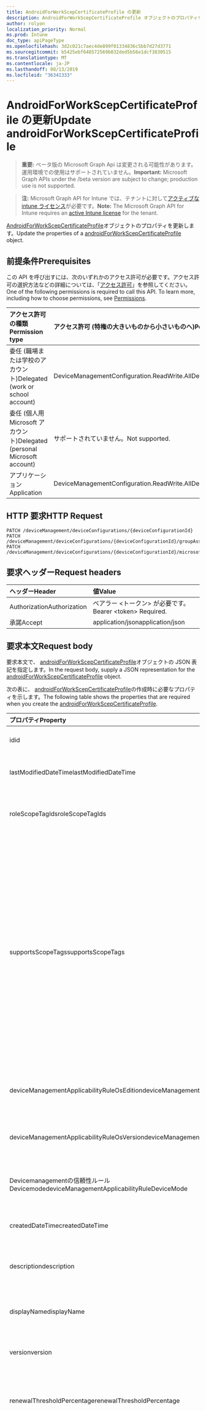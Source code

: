 ```yaml
---
title: AndroidForWorkScepCertificateProfile の更新
description: AndroidForWorkScepCertificateProfile オブジェクトのプロパティを更新します。
author: rolyon
localization_priority: Normal
ms.prod: Intune
doc_type: apiPageType
ms.openlocfilehash: 3d2c021c7aec4de899f01334836c5bb7d27d3771
ms.sourcegitcommit: b5425ebf648572569b032ded5b56e1dcf3830515
ms.translationtype: MT
ms.contentlocale: ja-JP
ms.lasthandoff: 08/13/2019
ms.locfileid: "36341333"
---
```

# <a name="update-androidforworkscepcertificateprofile"></a><span data-ttu-id="86917-103">AndroidForWorkScepCertificateProfile の更新</span><span class="sxs-lookup"><span data-stu-id="86917-103">Update androidForWorkScepCertificateProfile</span></span>

> <span data-ttu-id="86917-104">**重要:** ベータ版の Microsoft Graph Api は変更される可能性があります。運用環境での使用はサポートされていません。</span><span class="sxs-lookup"><span data-stu-id="86917-104">**Important:** Microsoft Graph APIs under the /beta version are subject to change; production use is not supported.</span></span>

> <span data-ttu-id="86917-105">**注:** Microsoft Graph API for Intune では、テナントに対して[アクティブな intune ライセンス](https://go.microsoft.com/fwlink/?linkid=839381)が必要です。</span><span class="sxs-lookup"><span data-stu-id="86917-105">**Note:** The Microsoft Graph API for Intune requires an [active Intune license](https://go.microsoft.com/fwlink/?linkid=839381) for the tenant.</span></span>

<span data-ttu-id="86917-106">[AndroidForWorkScepCertificateProfile](../resources/intune-deviceconfig-androidforworkscepcertificateprofile.md)オブジェクトのプロパティを更新します。</span><span class="sxs-lookup"><span data-stu-id="86917-106">Update the properties of a [androidForWorkScepCertificateProfile](../resources/intune-deviceconfig-androidforworkscepcertificateprofile.md) object.</span></span>

## <a name="prerequisites"></a><span data-ttu-id="86917-107">前提条件</span><span class="sxs-lookup"><span data-stu-id="86917-107">Prerequisites</span></span>
<span data-ttu-id="86917-p101">この API を呼び出すには、次のいずれかのアクセス許可が必要です。アクセス許可の選択方法などの詳細については、「[アクセス許可](/graph/permissions-reference)」を参照してください。</span><span class="sxs-lookup"><span data-stu-id="86917-p101">One of the following permissions is required to call this API. To learn more, including how to choose permissions, see [Permissions](/graph/permissions-reference).</span></span>

|<span data-ttu-id="86917-110">アクセス許可の種類</span><span class="sxs-lookup"><span data-stu-id="86917-110">Permission type</span></span>|<span data-ttu-id="86917-111">アクセス許可 (特権の大きいものから小さいものへ)</span><span class="sxs-lookup"><span data-stu-id="86917-111">Permissions (from most to least privileged)</span></span>|
|:---|:---|
|<span data-ttu-id="86917-112">委任 (職場または学校のアカウント)</span><span class="sxs-lookup"><span data-stu-id="86917-112">Delegated (work or school account)</span></span>|<span data-ttu-id="86917-113">DeviceManagementConfiguration.ReadWrite.All</span><span class="sxs-lookup"><span data-stu-id="86917-113">DeviceManagementConfiguration.ReadWrite.All</span></span>|
|<span data-ttu-id="86917-114">委任 (個人用 Microsoft アカウント)</span><span class="sxs-lookup"><span data-stu-id="86917-114">Delegated (personal Microsoft account)</span></span>|<span data-ttu-id="86917-115">サポートされていません。</span><span class="sxs-lookup"><span data-stu-id="86917-115">Not supported.</span></span>|
|<span data-ttu-id="86917-116">アプリケーション</span><span class="sxs-lookup"><span data-stu-id="86917-116">Application</span></span>|<span data-ttu-id="86917-117">DeviceManagementConfiguration.ReadWrite.All</span><span class="sxs-lookup"><span data-stu-id="86917-117">DeviceManagementConfiguration.ReadWrite.All</span></span>|

## <a name="http-request"></a><span data-ttu-id="86917-118">HTTP 要求</span><span class="sxs-lookup"><span data-stu-id="86917-118">HTTP Request</span></span>
<!-- {
  "blockType": "ignored"
}
-->
``` http
PATCH /deviceManagement/deviceConfigurations/{deviceConfigurationId}
PATCH /deviceManagement/deviceConfigurations/{deviceConfigurationId}/groupAssignments/{deviceConfigurationGroupAssignmentId}/deviceConfiguration
PATCH /deviceManagement/deviceConfigurations/{deviceConfigurationId}/microsoft.graph.windowsDomainJoinConfiguration/networkAccessConfigurations/{deviceConfigurationId}
```

## <a name="request-headers"></a><span data-ttu-id="86917-119">要求ヘッダー</span><span class="sxs-lookup"><span data-stu-id="86917-119">Request headers</span></span>
|<span data-ttu-id="86917-120">ヘッダー</span><span class="sxs-lookup"><span data-stu-id="86917-120">Header</span></span>|<span data-ttu-id="86917-121">値</span><span class="sxs-lookup"><span data-stu-id="86917-121">Value</span></span>|
|:---|:---|
|<span data-ttu-id="86917-122">Authorization</span><span class="sxs-lookup"><span data-stu-id="86917-122">Authorization</span></span>|<span data-ttu-id="86917-123">ベアラー &lt;トークン&gt; が必要です。</span><span class="sxs-lookup"><span data-stu-id="86917-123">Bearer &lt;token&gt; Required.</span></span>|
|<span data-ttu-id="86917-124">承諾</span><span class="sxs-lookup"><span data-stu-id="86917-124">Accept</span></span>|<span data-ttu-id="86917-125">application/json</span><span class="sxs-lookup"><span data-stu-id="86917-125">application/json</span></span>|

## <a name="request-body"></a><span data-ttu-id="86917-126">要求本文</span><span class="sxs-lookup"><span data-stu-id="86917-126">Request body</span></span>
<span data-ttu-id="86917-127">要求本文で、 [androidForWorkScepCertificateProfile](../resources/intune-deviceconfig-androidforworkscepcertificateprofile.md)オブジェクトの JSON 表記を指定します。</span><span class="sxs-lookup"><span data-stu-id="86917-127">In the request body, supply a JSON representation for the [androidForWorkScepCertificateProfile](../resources/intune-deviceconfig-androidforworkscepcertificateprofile.md) object.</span></span>

<span data-ttu-id="86917-128">次の表に、 [androidForWorkScepCertificateProfile](../resources/intune-deviceconfig-androidforworkscepcertificateprofile.md)の作成時に必要なプロパティを示します。</span><span class="sxs-lookup"><span data-stu-id="86917-128">The following table shows the properties that are required when you create the [androidForWorkScepCertificateProfile](../resources/intune-deviceconfig-androidforworkscepcertificateprofile.md).</span></span>

|<span data-ttu-id="86917-129">プロパティ</span><span class="sxs-lookup"><span data-stu-id="86917-129">Property</span></span>|<span data-ttu-id="86917-130">型</span><span class="sxs-lookup"><span data-stu-id="86917-130">Type</span></span>|<span data-ttu-id="86917-131">説明</span><span class="sxs-lookup"><span data-stu-id="86917-131">Description</span></span>|
|:---|:---|:---|
|<span data-ttu-id="86917-132">id</span><span class="sxs-lookup"><span data-stu-id="86917-132">id</span></span>|<span data-ttu-id="86917-133">文字列</span><span class="sxs-lookup"><span data-stu-id="86917-133">String</span></span>|<span data-ttu-id="86917-134">エンティティのキー。</span><span class="sxs-lookup"><span data-stu-id="86917-134">Key of the entity.</span></span> <span data-ttu-id="86917-135">[deviceConfiguration](../resources/intune-deviceconfig-deviceconfiguration.md) から継承します</span><span class="sxs-lookup"><span data-stu-id="86917-135">Inherited from [deviceConfiguration](../resources/intune-deviceconfig-deviceconfiguration.md)</span></span>|
|<span data-ttu-id="86917-136">lastModifiedDateTime</span><span class="sxs-lookup"><span data-stu-id="86917-136">lastModifiedDateTime</span></span>|<span data-ttu-id="86917-137">DateTimeOffset</span><span class="sxs-lookup"><span data-stu-id="86917-137">DateTimeOffset</span></span>|<span data-ttu-id="86917-138">オブジェクトの最終更新の DateTime。</span><span class="sxs-lookup"><span data-stu-id="86917-138">DateTime the object was last modified.</span></span> <span data-ttu-id="86917-139">[deviceConfiguration](../resources/intune-deviceconfig-deviceconfiguration.md) から継承します</span><span class="sxs-lookup"><span data-stu-id="86917-139">Inherited from [deviceConfiguration](../resources/intune-deviceconfig-deviceconfiguration.md)</span></span>|
|<span data-ttu-id="86917-140">roleScopeTagIds</span><span class="sxs-lookup"><span data-stu-id="86917-140">roleScopeTagIds</span></span>|<span data-ttu-id="86917-141">文字列コレクション</span><span class="sxs-lookup"><span data-stu-id="86917-141">String collection</span></span>|<span data-ttu-id="86917-142">このエンティティインスタンスの範囲タグのリスト。</span><span class="sxs-lookup"><span data-stu-id="86917-142">List of Scope Tags for this Entity instance.</span></span> <span data-ttu-id="86917-143">[deviceConfiguration](../resources/intune-deviceconfig-deviceconfiguration.md) から継承します</span><span class="sxs-lookup"><span data-stu-id="86917-143">Inherited from [deviceConfiguration](../resources/intune-deviceconfig-deviceconfiguration.md)</span></span>|
|<span data-ttu-id="86917-144">supportsScopeTags</span><span class="sxs-lookup"><span data-stu-id="86917-144">supportsScopeTags</span></span>|<span data-ttu-id="86917-145">Boolean</span><span class="sxs-lookup"><span data-stu-id="86917-145">Boolean</span></span>|<span data-ttu-id="86917-146">基になるデバイス構成がスコープタグの割り当てをサポートしているかどうかを示します。</span><span class="sxs-lookup"><span data-stu-id="86917-146">Indicates whether or not the underlying Device Configuration supports the assignment of scope tags.</span></span> <span data-ttu-id="86917-147">この値が false である場合、ScopeTags プロパティへの割り当ては許可されません。エンティティは、スコープを持つユーザーには表示されません。</span><span class="sxs-lookup"><span data-stu-id="86917-147">Assigning to the ScopeTags property is not allowed when this value is false and entities will not be visible to scoped users.</span></span> <span data-ttu-id="86917-148">これは Silverlight で作成された従来のポリシーに対して実行され、Azure ポータルでポリシーを削除して再作成することによって解決できます。</span><span class="sxs-lookup"><span data-stu-id="86917-148">This occurs for Legacy policies created in Silverlight and can be resolved by deleting and recreating the policy in the Azure Portal.</span></span> <span data-ttu-id="86917-149">このプロパティに値を設定するには、 SetExtrusionDirection メソッドを適用します。</span><span class="sxs-lookup"><span data-stu-id="86917-149">This property is read-only.</span></span> <span data-ttu-id="86917-150">[deviceConfiguration](../resources/intune-deviceconfig-deviceconfiguration.md) から継承します</span><span class="sxs-lookup"><span data-stu-id="86917-150">Inherited from [deviceConfiguration](../resources/intune-deviceconfig-deviceconfiguration.md)</span></span>|
|<span data-ttu-id="86917-151">deviceManagementApplicabilityRuleOsEdition</span><span class="sxs-lookup"><span data-stu-id="86917-151">deviceManagementApplicabilityRuleOsEdition</span></span>|[<span data-ttu-id="86917-152">deviceManagementApplicabilityRuleOsEdition</span><span class="sxs-lookup"><span data-stu-id="86917-152">deviceManagementApplicabilityRuleOsEdition</span></span>](../resources/intune-deviceconfig-devicemanagementapplicabilityruleosedition.md)|<span data-ttu-id="86917-153">このポリシーの OS エディションの適用。</span><span class="sxs-lookup"><span data-stu-id="86917-153">The OS edition applicability for this Policy.</span></span> <span data-ttu-id="86917-154">[deviceConfiguration](../resources/intune-deviceconfig-deviceconfiguration.md) から継承します</span><span class="sxs-lookup"><span data-stu-id="86917-154">Inherited from [deviceConfiguration](../resources/intune-deviceconfig-deviceconfiguration.md)</span></span>|
|<span data-ttu-id="86917-155">deviceManagementApplicabilityRuleOsVersion</span><span class="sxs-lookup"><span data-stu-id="86917-155">deviceManagementApplicabilityRuleOsVersion</span></span>|[<span data-ttu-id="86917-156">deviceManagementApplicabilityRuleOsVersion</span><span class="sxs-lookup"><span data-stu-id="86917-156">deviceManagementApplicabilityRuleOsVersion</span></span>](../resources/intune-deviceconfig-devicemanagementapplicabilityruleosversion.md)|<span data-ttu-id="86917-157">このポリシーの OS バージョン適用ルール。</span><span class="sxs-lookup"><span data-stu-id="86917-157">The OS version applicability rule for this Policy.</span></span> <span data-ttu-id="86917-158">[deviceConfiguration](../resources/intune-deviceconfig-deviceconfiguration.md) から継承します</span><span class="sxs-lookup"><span data-stu-id="86917-158">Inherited from [deviceConfiguration](../resources/intune-deviceconfig-deviceconfiguration.md)</span></span>|
|<span data-ttu-id="86917-159">Devicemanagementの信頼性ルール Devicemode</span><span class="sxs-lookup"><span data-stu-id="86917-159">deviceManagementApplicabilityRuleDeviceMode</span></span>|[<span data-ttu-id="86917-160">Devicemanagementの信頼性ルール Devicemode</span><span class="sxs-lookup"><span data-stu-id="86917-160">deviceManagementApplicabilityRuleDeviceMode</span></span>](../resources/intune-deviceconfig-devicemanagementapplicabilityruledevicemode.md)|<span data-ttu-id="86917-161">このポリシーのデバイスモード適用ルール。</span><span class="sxs-lookup"><span data-stu-id="86917-161">The device mode applicability rule for this Policy.</span></span> <span data-ttu-id="86917-162">[deviceConfiguration](../resources/intune-deviceconfig-deviceconfiguration.md) から継承します</span><span class="sxs-lookup"><span data-stu-id="86917-162">Inherited from [deviceConfiguration](../resources/intune-deviceconfig-deviceconfiguration.md)</span></span>|
|<span data-ttu-id="86917-163">createdDateTime</span><span class="sxs-lookup"><span data-stu-id="86917-163">createdDateTime</span></span>|<span data-ttu-id="86917-164">DateTimeOffset</span><span class="sxs-lookup"><span data-stu-id="86917-164">DateTimeOffset</span></span>|<span data-ttu-id="86917-165">オブジェクトが作成された DateTime。</span><span class="sxs-lookup"><span data-stu-id="86917-165">DateTime the object was created.</span></span> <span data-ttu-id="86917-166">[deviceConfiguration](../resources/intune-deviceconfig-deviceconfiguration.md) から継承します</span><span class="sxs-lookup"><span data-stu-id="86917-166">Inherited from [deviceConfiguration](../resources/intune-deviceconfig-deviceconfiguration.md)</span></span>|
|<span data-ttu-id="86917-167">description</span><span class="sxs-lookup"><span data-stu-id="86917-167">description</span></span>|<span data-ttu-id="86917-168">String</span><span class="sxs-lookup"><span data-stu-id="86917-168">String</span></span>|<span data-ttu-id="86917-169">管理者が指定した、デバイス構成についての説明。</span><span class="sxs-lookup"><span data-stu-id="86917-169">Admin provided description of the Device Configuration.</span></span> <span data-ttu-id="86917-170">[deviceConfiguration](../resources/intune-deviceconfig-deviceconfiguration.md) から継承します</span><span class="sxs-lookup"><span data-stu-id="86917-170">Inherited from [deviceConfiguration](../resources/intune-deviceconfig-deviceconfiguration.md)</span></span>|
|<span data-ttu-id="86917-171">displayName</span><span class="sxs-lookup"><span data-stu-id="86917-171">displayName</span></span>|<span data-ttu-id="86917-172">String</span><span class="sxs-lookup"><span data-stu-id="86917-172">String</span></span>|<span data-ttu-id="86917-173">管理者が指定した、デバイス構成の名前。</span><span class="sxs-lookup"><span data-stu-id="86917-173">Admin provided name of the device configuration.</span></span> <span data-ttu-id="86917-174">[deviceConfiguration](../resources/intune-deviceconfig-deviceconfiguration.md) から継承します</span><span class="sxs-lookup"><span data-stu-id="86917-174">Inherited from [deviceConfiguration](../resources/intune-deviceconfig-deviceconfiguration.md)</span></span>|
|<span data-ttu-id="86917-175">version</span><span class="sxs-lookup"><span data-stu-id="86917-175">version</span></span>|<span data-ttu-id="86917-176">Int32</span><span class="sxs-lookup"><span data-stu-id="86917-176">Int32</span></span>|<span data-ttu-id="86917-177">デバイス構成のバージョン。</span><span class="sxs-lookup"><span data-stu-id="86917-177">Version of the device configuration.</span></span> <span data-ttu-id="86917-178">[deviceConfiguration](../resources/intune-deviceconfig-deviceconfiguration.md) から継承します</span><span class="sxs-lookup"><span data-stu-id="86917-178">Inherited from [deviceConfiguration](../resources/intune-deviceconfig-deviceconfiguration.md)</span></span>|
|<span data-ttu-id="86917-179">renewalThresholdPercentage</span><span class="sxs-lookup"><span data-stu-id="86917-179">renewalThresholdPercentage</span></span>|<span data-ttu-id="86917-180">Int32</span><span class="sxs-lookup"><span data-stu-id="86917-180">Int32</span></span>|<span data-ttu-id="86917-181">証明書の更新しきい値の割合。</span><span class="sxs-lookup"><span data-stu-id="86917-181">Certificate renewal threshold percentage.</span></span> <span data-ttu-id="86917-182">[Androidforwork Certificateprofilebase](../resources/intune-deviceconfig-androidforworkcertificateprofilebase.md)から継承された有効な値 1 ~ 99</span><span class="sxs-lookup"><span data-stu-id="86917-182">Valid values 1 to 99 Inherited from [androidForWorkCertificateProfileBase](../resources/intune-deviceconfig-androidforworkcertificateprofilebase.md)</span></span>|
|<span data-ttu-id="86917-183">subjectNameFormat</span><span class="sxs-lookup"><span data-stu-id="86917-183">subjectNameFormat</span></span>|[<span data-ttu-id="86917-184">subjectNameFormat</span><span class="sxs-lookup"><span data-stu-id="86917-184">subjectNameFormat</span></span>](../resources/intune-deviceconfig-subjectnameformat.md)|<span data-ttu-id="86917-185">証明書のサブジェクト名の形式。</span><span class="sxs-lookup"><span data-stu-id="86917-185">Certificate Subject Name Format.</span></span> <span data-ttu-id="86917-186">[Androidforwork Certificateprofilebase](../resources/intune-deviceconfig-androidforworkcertificateprofilebase.md)から継承します。</span><span class="sxs-lookup"><span data-stu-id="86917-186">Inherited from [androidForWorkCertificateProfileBase](../resources/intune-deviceconfig-androidforworkcertificateprofilebase.md).</span></span> <span data-ttu-id="86917-187">可能な値は、`commonName`、`commonNameIncludingEmail`、`commonNameAsEmail`、`custom`、`commonNameAsIMEI`、`commonNameAsSerialNumber`、`commonNameAsAadDeviceId`、`commonNameAsIntuneDeviceId`、`commonNameAsDurableDeviceId` です。</span><span class="sxs-lookup"><span data-stu-id="86917-187">Possible values are: `commonName`, `commonNameIncludingEmail`, `commonNameAsEmail`, `custom`, `commonNameAsIMEI`, `commonNameAsSerialNumber`, `commonNameAsAadDeviceId`, `commonNameAsIntuneDeviceId`, `commonNameAsDurableDeviceId`.</span></span>|
|<span data-ttu-id="86917-188">certificateValidityPeriodValue</span><span class="sxs-lookup"><span data-stu-id="86917-188">certificateValidityPeriodValue</span></span>|<span data-ttu-id="86917-189">Int32</span><span class="sxs-lookup"><span data-stu-id="86917-189">Int32</span></span>|<span data-ttu-id="86917-190">証明書の有効期間の値。</span><span class="sxs-lookup"><span data-stu-id="86917-190">Value for the Certificate Validity Period.</span></span> <span data-ttu-id="86917-191">[Androidforwork Certificateprofilebase](../resources/intune-deviceconfig-androidforworkcertificateprofilebase.md)から継承します</span><span class="sxs-lookup"><span data-stu-id="86917-191">Inherited from [androidForWorkCertificateProfileBase](../resources/intune-deviceconfig-androidforworkcertificateprofilebase.md)</span></span>|
|<span data-ttu-id="86917-192">certificateValidityPeriodScale</span><span class="sxs-lookup"><span data-stu-id="86917-192">certificateValidityPeriodScale</span></span>|[<span data-ttu-id="86917-193">certificateValidityPeriodScale</span><span class="sxs-lookup"><span data-stu-id="86917-193">certificateValidityPeriodScale</span></span>](../resources/intune-deviceconfig-certificatevalidityperiodscale.md)|<span data-ttu-id="86917-194">証明書の有効期間のスケール。</span><span class="sxs-lookup"><span data-stu-id="86917-194">Scale for the Certificate Validity Period.</span></span> <span data-ttu-id="86917-195">[Androidforwork Certificateprofilebase](../resources/intune-deviceconfig-androidforworkcertificateprofilebase.md)から継承します。</span><span class="sxs-lookup"><span data-stu-id="86917-195">Inherited from [androidForWorkCertificateProfileBase](../resources/intune-deviceconfig-androidforworkcertificateprofilebase.md).</span></span> <span data-ttu-id="86917-196">可能な値は、`days`、`months`、`years` です。</span><span class="sxs-lookup"><span data-stu-id="86917-196">Possible values are: `days`, `months`, `years`.</span></span>|
|<span data-ttu-id="86917-197">extendedKeyUsages</span><span class="sxs-lookup"><span data-stu-id="86917-197">extendedKeyUsages</span></span>|<span data-ttu-id="86917-198">[Extendedkeyusage](../resources/intune-deviceconfig-extendedkeyusage.md)コレクション</span><span class="sxs-lookup"><span data-stu-id="86917-198">[extendedKeyUsage](../resources/intune-deviceconfig-extendedkeyusage.md) collection</span></span>|<span data-ttu-id="86917-199">拡張キー使用法 (EKU) の設定。</span><span class="sxs-lookup"><span data-stu-id="86917-199">Extended Key Usage (EKU) settings.</span></span> <span data-ttu-id="86917-200">このコレクションには、最大で 500 個の要素を含めることができます。</span><span class="sxs-lookup"><span data-stu-id="86917-200">This collection can contain a maximum of 500 elements.</span></span> <span data-ttu-id="86917-201">[Androidforwork Certificateprofilebase](../resources/intune-deviceconfig-androidforworkcertificateprofilebase.md)から継承します</span><span class="sxs-lookup"><span data-stu-id="86917-201">Inherited from [androidForWorkCertificateProfileBase](../resources/intune-deviceconfig-androidforworkcertificateprofilebase.md)</span></span>|
|<span data-ttu-id="86917-202">subjectAlternativeNameType</span><span class="sxs-lookup"><span data-stu-id="86917-202">subjectAlternativeNameType</span></span>|[<span data-ttu-id="86917-203">subjectAlternativeNameType</span><span class="sxs-lookup"><span data-stu-id="86917-203">subjectAlternativeNameType</span></span>](../resources/intune-deviceconfig-subjectalternativenametype.md)|<span data-ttu-id="86917-204">証明書のサブジェクトの別名の種類。</span><span class="sxs-lookup"><span data-stu-id="86917-204">Certificate Subject Alternative Name Type.</span></span> <span data-ttu-id="86917-205">[Androidforwork Certificateprofilebase](../resources/intune-deviceconfig-androidforworkcertificateprofilebase.md)から継承します。</span><span class="sxs-lookup"><span data-stu-id="86917-205">Inherited from [androidForWorkCertificateProfileBase](../resources/intune-deviceconfig-androidforworkcertificateprofilebase.md).</span></span> <span data-ttu-id="86917-206">可能な値は、`none`、`emailAddress`、`userPrincipalName`、`customAzureADAttribute`、`domainNameService` です。</span><span class="sxs-lookup"><span data-stu-id="86917-206">Possible values are: `none`, `emailAddress`, `userPrincipalName`, `customAzureADAttribute`, `domainNameService`.</span></span>|
|<span data-ttu-id="86917-207">scepServerUrls</span><span class="sxs-lookup"><span data-stu-id="86917-207">scepServerUrls</span></span>|<span data-ttu-id="86917-208">文字列コレクション</span><span class="sxs-lookup"><span data-stu-id="86917-208">String collection</span></span>|<span data-ttu-id="86917-209">SCEP サーバーの Url</span><span class="sxs-lookup"><span data-stu-id="86917-209">SCEP Server Url(s)</span></span>|
|<span data-ttu-id="86917-210">Subjectnameformatstring プロパティ</span><span class="sxs-lookup"><span data-stu-id="86917-210">subjectNameFormatString</span></span>|<span data-ttu-id="86917-211">String</span><span class="sxs-lookup"><span data-stu-id="86917-211">String</span></span>|<span data-ttu-id="86917-212">SubjectNameFormat = Custom で使用するカスタム形式。</span><span class="sxs-lookup"><span data-stu-id="86917-212">Custom format to use with SubjectNameFormat = Custom.</span></span> <span data-ttu-id="86917-213">例: CN = {{EmailAddress}}, E = {{EmailAddress}}, OU = エンタープライズユーザー, O = Contoso Corporation, L = Redmond, ST = WA, C = US</span><span class="sxs-lookup"><span data-stu-id="86917-213">Example: CN={{EmailAddress}},E={{EmailAddress}},OU=Enterprise Users,O=Contoso Corporation,L=Redmond,ST=WA,C=US</span></span>|
|<span data-ttu-id="86917-214">keyUsage</span><span class="sxs-lookup"><span data-stu-id="86917-214">keyUsage</span></span>|[<span data-ttu-id="86917-215">keyUsages</span><span class="sxs-lookup"><span data-stu-id="86917-215">keyUsages</span></span>](../resources/intune-deviceconfig-keyusages.md)|<span data-ttu-id="86917-216">SCEP キーの使用法。</span><span class="sxs-lookup"><span data-stu-id="86917-216">SCEP Key Usage.</span></span> <span data-ttu-id="86917-217">可能な値は、`keyEncipherment`、`digitalSignature` です。</span><span class="sxs-lookup"><span data-stu-id="86917-217">Possible values are: `keyEncipherment`, `digitalSignature`.</span></span>|
|<span data-ttu-id="86917-218">keySize</span><span class="sxs-lookup"><span data-stu-id="86917-218">keySize</span></span>|[<span data-ttu-id="86917-219">keySize</span><span class="sxs-lookup"><span data-stu-id="86917-219">keySize</span></span>](../resources/intune-deviceconfig-keysize.md)|<span data-ttu-id="86917-220">SCEP キーのサイズ。</span><span class="sxs-lookup"><span data-stu-id="86917-220">SCEP Key Size.</span></span> <span data-ttu-id="86917-221">可能な値は、`size1024`、`size2048` です。</span><span class="sxs-lookup"><span data-stu-id="86917-221">Possible values are: `size1024`, `size2048`.</span></span>|
|<span data-ttu-id="86917-222">hashAlgorithm</span><span class="sxs-lookup"><span data-stu-id="86917-222">hashAlgorithm</span></span>|[<span data-ttu-id="86917-223">hashAlgorithms</span><span class="sxs-lookup"><span data-stu-id="86917-223">hashAlgorithms</span></span>](../resources/intune-deviceconfig-hashalgorithms.md)|<span data-ttu-id="86917-224">SCEP ハッシュアルゴリズム。</span><span class="sxs-lookup"><span data-stu-id="86917-224">SCEP Hash Algorithm.</span></span> <span data-ttu-id="86917-225">可能な値は、`sha1`、`sha2` です。</span><span class="sxs-lookup"><span data-stu-id="86917-225">Possible values are: `sha1`, `sha2`.</span></span>|
|<span data-ttu-id="86917-226">subjectAlternativeNameFormatString</span><span class="sxs-lookup"><span data-stu-id="86917-226">subjectAlternativeNameFormatString</span></span>|<span data-ttu-id="86917-227">String</span><span class="sxs-lookup"><span data-stu-id="86917-227">String</span></span>|<span data-ttu-id="86917-228">AAD 属性を定義するカスタム文字列。</span><span class="sxs-lookup"><span data-stu-id="86917-228">Custom String that defines the AAD Attribute.</span></span>|
|<span data-ttu-id="86917-229">certificateStore</span><span class="sxs-lookup"><span data-stu-id="86917-229">certificateStore</span></span>|[<span data-ttu-id="86917-230">certificateStore</span><span class="sxs-lookup"><span data-stu-id="86917-230">certificateStore</span></span>](../resources/intune-deviceconfig-certificatestore.md)|<span data-ttu-id="86917-231">ターゲットストアの証明書。</span><span class="sxs-lookup"><span data-stu-id="86917-231">Target store certificate.</span></span> <span data-ttu-id="86917-232">可能な値は、`user`、`machine` です。</span><span class="sxs-lookup"><span data-stu-id="86917-232">Possible values are: `user`, `machine`.</span></span>|
|<span data-ttu-id="86917-233">customSubjectAlternativeNames</span><span class="sxs-lookup"><span data-stu-id="86917-233">customSubjectAlternativeNames</span></span>|<span data-ttu-id="86917-234">[Customsubject代替 (ベンダー](../resources/intune-deviceconfig-customsubjectalternativename.md) ) コレクション</span><span class="sxs-lookup"><span data-stu-id="86917-234">[customSubjectAlternativeName](../resources/intune-deviceconfig-customsubjectalternativename.md) collection</span></span>|<span data-ttu-id="86917-235">カスタムサブジェクトの別名設定。</span><span class="sxs-lookup"><span data-stu-id="86917-235">Custom Subject Alternative Name Settings.</span></span> <span data-ttu-id="86917-236">このコレクションには、最大で 500 個の要素を含めることができます。</span><span class="sxs-lookup"><span data-stu-id="86917-236">This collection can contain a maximum of 500 elements.</span></span>|



## <a name="response"></a><span data-ttu-id="86917-237">応答</span><span class="sxs-lookup"><span data-stu-id="86917-237">Response</span></span>
<span data-ttu-id="86917-238">成功した場合、このメソッド`200 OK`は応答コードと、応答本文で更新された[androidForWorkScepCertificateProfile](../resources/intune-deviceconfig-androidforworkscepcertificateprofile.md)オブジェクトを返します。</span><span class="sxs-lookup"><span data-stu-id="86917-238">If successful, this method returns a `200 OK` response code and an updated [androidForWorkScepCertificateProfile](../resources/intune-deviceconfig-androidforworkscepcertificateprofile.md) object in the response body.</span></span>

## <a name="example"></a><span data-ttu-id="86917-239">例</span><span class="sxs-lookup"><span data-stu-id="86917-239">Example</span></span>

### <a name="request"></a><span data-ttu-id="86917-240">要求</span><span class="sxs-lookup"><span data-stu-id="86917-240">Request</span></span>
<span data-ttu-id="86917-241">以下は、要求の例です。</span><span class="sxs-lookup"><span data-stu-id="86917-241">Here is an example of the request.</span></span>
``` http
PATCH https://graph.microsoft.com/beta/deviceManagement/deviceConfigurations/{deviceConfigurationId}
Content-type: application/json
Content-length: 1978

{
  "@odata.type": "#microsoft.graph.androidForWorkScepCertificateProfile",
  "roleScopeTagIds": [
    "Role Scope Tag Ids value"
  ],
  "supportsScopeTags": true,
  "deviceManagementApplicabilityRuleOsEdition": {
    "@odata.type": "microsoft.graph.deviceManagementApplicabilityRuleOsEdition",
    "osEditionTypes": [
      "windows10EnterpriseN"
    ],
    "name": "Name value",
    "ruleType": "exclude"
  },
  "deviceManagementApplicabilityRuleOsVersion": {
    "@odata.type": "microsoft.graph.deviceManagementApplicabilityRuleOsVersion",
    "minOSVersion": "Min OSVersion value",
    "maxOSVersion": "Max OSVersion value",
    "name": "Name value",
    "ruleType": "exclude"
  },
  "deviceManagementApplicabilityRuleDeviceMode": {
    "@odata.type": "microsoft.graph.deviceManagementApplicabilityRuleDeviceMode",
    "deviceMode": "sModeConfiguration",
    "name": "Name value",
    "ruleType": "exclude"
  },
  "description": "Description value",
  "displayName": "Display Name value",
  "version": 7,
  "renewalThresholdPercentage": 10,
  "subjectNameFormat": "commonNameIncludingEmail",
  "certificateValidityPeriodValue": 14,
  "certificateValidityPeriodScale": "months",
  "extendedKeyUsages": [
    {
      "@odata.type": "microsoft.graph.extendedKeyUsage",
      "name": "Name value",
      "objectIdentifier": "Object Identifier value"
    }
  ],
  "subjectAlternativeNameType": "emailAddress",
  "scepServerUrls": [
    "Scep Server Urls value"
  ],
  "subjectNameFormatString": "Subject Name Format String value",
  "keyUsage": "digitalSignature",
  "keySize": "size2048",
  "hashAlgorithm": "sha2",
  "subjectAlternativeNameFormatString": "Subject Alternative Name Format String value",
  "certificateStore": "machine",
  "customSubjectAlternativeNames": [
    {
      "@odata.type": "microsoft.graph.customSubjectAlternativeName",
      "sanType": "emailAddress",
      "name": "Name value"
    }
  ]
}
```

### <a name="response"></a><span data-ttu-id="86917-242">応答</span><span class="sxs-lookup"><span data-stu-id="86917-242">Response</span></span>
<span data-ttu-id="86917-p125">以下は、応答の例です。注:簡潔にするために、ここに示す応答オブジェクトは切り詰められている場合があります。すべてのプロパティは実際の呼び出しから返されます。</span><span class="sxs-lookup"><span data-stu-id="86917-p125">Here is an example of the response. Note: The response object shown here may be truncated for brevity. All of the properties will be returned from an actual call.</span></span>
``` http
HTTP/1.1 200 OK
Content-Type: application/json
Content-Length: 2150

{
  "@odata.type": "#microsoft.graph.androidForWorkScepCertificateProfile",
  "id": "09e532af-32af-09e5-af32-e509af32e509",
  "lastModifiedDateTime": "2017-01-01T00:00:35.1329464-08:00",
  "roleScopeTagIds": [
    "Role Scope Tag Ids value"
  ],
  "supportsScopeTags": true,
  "deviceManagementApplicabilityRuleOsEdition": {
    "@odata.type": "microsoft.graph.deviceManagementApplicabilityRuleOsEdition",
    "osEditionTypes": [
      "windows10EnterpriseN"
    ],
    "name": "Name value",
    "ruleType": "exclude"
  },
  "deviceManagementApplicabilityRuleOsVersion": {
    "@odata.type": "microsoft.graph.deviceManagementApplicabilityRuleOsVersion",
    "minOSVersion": "Min OSVersion value",
    "maxOSVersion": "Max OSVersion value",
    "name": "Name value",
    "ruleType": "exclude"
  },
  "deviceManagementApplicabilityRuleDeviceMode": {
    "@odata.type": "microsoft.graph.deviceManagementApplicabilityRuleDeviceMode",
    "deviceMode": "sModeConfiguration",
    "name": "Name value",
    "ruleType": "exclude"
  },
  "createdDateTime": "2017-01-01T00:02:43.5775965-08:00",
  "description": "Description value",
  "displayName": "Display Name value",
  "version": 7,
  "renewalThresholdPercentage": 10,
  "subjectNameFormat": "commonNameIncludingEmail",
  "certificateValidityPeriodValue": 14,
  "certificateValidityPeriodScale": "months",
  "extendedKeyUsages": [
    {
      "@odata.type": "microsoft.graph.extendedKeyUsage",
      "name": "Name value",
      "objectIdentifier": "Object Identifier value"
    }
  ],
  "subjectAlternativeNameType": "emailAddress",
  "scepServerUrls": [
    "Scep Server Urls value"
  ],
  "subjectNameFormatString": "Subject Name Format String value",
  "keyUsage": "digitalSignature",
  "keySize": "size2048",
  "hashAlgorithm": "sha2",
  "subjectAlternativeNameFormatString": "Subject Alternative Name Format String value",
  "certificateStore": "machine",
  "customSubjectAlternativeNames": [
    {
      "@odata.type": "microsoft.graph.customSubjectAlternativeName",
      "sanType": "emailAddress",
      "name": "Name value"
    }
  ]
}
```






